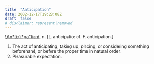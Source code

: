 ```yaml
---
title: "Anticipation"
date: 2002-12-17T19:28:08Z
draft: false
# disclaimer: represent|removed
---
```


[\\An\*tic\`i\*pa"tion\\,](https://web.archive.org/web/20030216210837/http://dictionary.reference.com/search?q=anticipation&r=67 "Look it up") n. \[L. anticipatio: cf. F. anticipation.\]

1. The act of anticipating, taking up, placing, or considering something beforehand, or before the proper time in natural order.
2. Pleasurable expectation.
